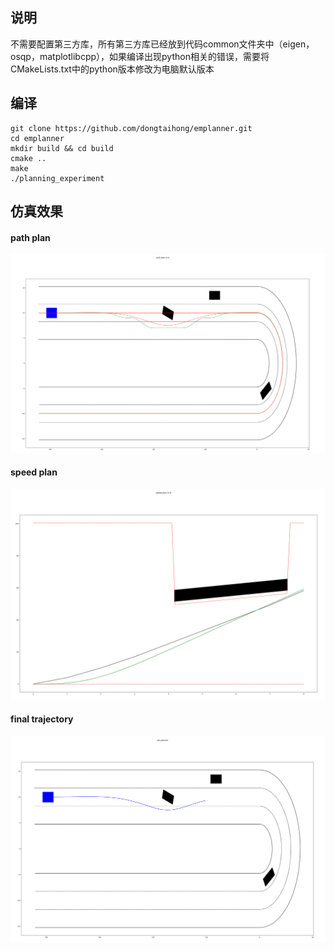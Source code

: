 ## 说明
不需要配置第三方库，所有第三方库已经放到代码common文件夹中（eigen，osqp，matplotlibcpp），如果编译出现python相关的错误，需要将CMakeLists.txt中的python版本修改为电脑默认版本

## 编译
```shell
git clone https://github.com/dongtaihong/emplanner.git
cd emplanner
mkdir build && cd build
cmake ..
make
./planning_experiment
```

## 仿真效果

#### path plan

![sl](./result/sl.png)

#### speed plan

![st](./result/st.png)

#### final trajectory

![emplanner](./result/emplanner.png)
